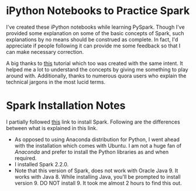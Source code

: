 # iPython Notebooks to Practice Spark

I've created these iPython notebooks while learning PySpark. Though I've provided some explanation on some of the basic concepts of Spark, such explanations by no means should be construed as complete. In fact, I'd appreciate if people following it can provide me some feedback so that I can make necessary correction. 

A big thanks to [this](https://github.com/jadianes/spark-py-notebooks) tutorial which too was created with the same intent. It helped me a lot to understand the concepts by giving me something to play around with. Additionally, thanks to numerous quora users who explain the technical jargons in the most lucid terms. 

# Spark Installation Notes
I partially followed [this](https://medium.com/@GalarnykMichael/install-spark-on-ubuntu-pyspark-231c45677de0) link to install Spark. Following are the differences between what is explained in this link. 
* As opposed to using Anaconda distribution for Python, I went ahead with the installation which comes with Ubuntu. I am not a huge fan of *Anaconda* and prefer to install the Python libraries as and when required. 
* I installed Spark 2.2.0.
* Note that this version of Spark, does not work with Oracle Java 9. It works with Java 8. While installing Java, you'll be prompted to install version 9. DO NOT install 9. It took me almost 2 hours to find this out.  
